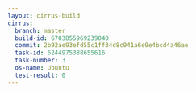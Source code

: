 ```yaml
---
layout: cirrus-build
cirrus:
  branch: master
  build-id: 6703855969239040
  commit: 2b92ae93efd55c1ff34d8c941a6e9e4bcd4a46ae
  task-id: 6244975388655616
  task-number: 3
  os-name: Ubuntu
  test-result: 0
---
```


